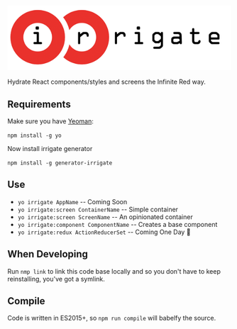 ![irrigate](https://raw.githubusercontent.com/GantMan/irrigate/master/_art/logo.png)

Hydrate React components/styles and screens the Infinite Red way.
## Requirements
Make sure you have [Yeoman](http://yeoman.io/):

`npm install -g yo`

Now install irrigate generator

`npm install -g generator-irrigate`

## Use
* `yo irrigate AppName` -- Coming Soon
* `yo irrigate:screen ContainerName` -- Simple container
* `yo irrigate:screen ScreenName` -- An opinionated container
* `yo irrigate:component ComponentName` -- Creates a base component
* `yo irrigate:redux ActionReducerSet` -- Coming One Day :sunrise_over_mountains:


## When Developing
Run `nmp link` to link this code base locally and so you don't have to keep reinstalling, you've got a symlink.

## Compile
Code is written in ES2015+, so `npm run compile` will babelfy the source.
